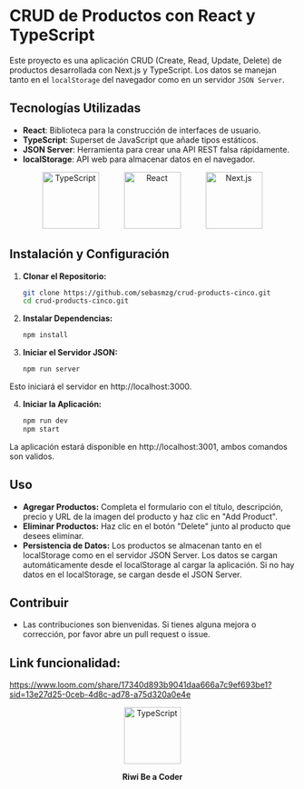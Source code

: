 # CRUD de Productos con React y TypeScript

Este proyecto es una aplicación CRUD (Create, Read, Update, Delete) de productos desarrollada con Next.js y TypeScript. Los datos se manejan tanto en el `localStorage` del navegador como en un servidor `JSON Server`.

## Tecnologías Utilizadas

- **React**: Biblioteca para la construcción de interfaces de usuario.
- **TypeScript**: Superset de JavaScript que añade tipos estáticos.
- **JSON Server**: Herramienta para crear una API REST falsa rápidamente.
- **localStorage**: API web para almacenar datos en el navegador.

<p align="center">
    <img src="https://cdn.worldvectorlogo.com/logos/typescript.svg" alt="TypeScript" width="100" height="100" style="margin: 0 20px;"/>
    <img src="https://cdn.worldvectorlogo.com/logos/react-2.svg" alt="React" width="100" height="100" style="margin: 0 20px;"/>
    <img src="https://cdn.worldvectorlogo.com/logos/nextjs-2.svg" alt="Next.js" width="100" height="100" style="margin: 0 20px;"/>
</p>

## Instalación y Configuración

1. **Clonar el Repositorio:**

   ```bash
   git clone https://github.com/sebasmzg/crud-products-cinco.git
   cd crud-products-cinco.git

2. **Instalar Dependencias:**
    ```bash
    npm install
3. **Iniciar el Servidor JSON:**

    ```bash
    npm run server
Esto iniciará el servidor en http://localhost:3000.

4. **Iniciar la Aplicación:**

    ```bash
    npm run dev
    npm start
La aplicación estará disponible en http://localhost:3001, ambos comandos son validos.

## Uso

- **Agregar Productos:** Completa el formulario con el título, descripción, precio y URL de la imagen del producto y haz clic en "Add Product".
- **Eliminar Productos:** Haz clic en el botón "Delete" junto al producto que desees eliminar.
- **Persistencia de Datos:** Los productos se almacenan tanto en el localStorage como en el servidor JSON Server. Los datos se cargan automáticamente desde el localStorage al cargar la aplicación. Si no hay datos en el localStorage, se cargan desde el JSON Server.

## Contribuir

- Las contribuciones son bienvenidas. Si tienes alguna mejora o corrección, por favor abre un pull request o issue.

## Link funcionalidad:
https://www.loom.com/share/17340d893b9041daa666a7c9ef693be1?sid=13e27d25-0ceb-4d8c-ad78-a75d320a0e4e

<p align="center">
    <img src="https://riwi.io/wp-content/uploads/2023/07/favicon.png" alt="TypeScript" width="100" height="100" style="margin: 0 20px;"/>
</p>

<p align="center">
    <strong>Riwi Be a Coder</strong>
</p>

